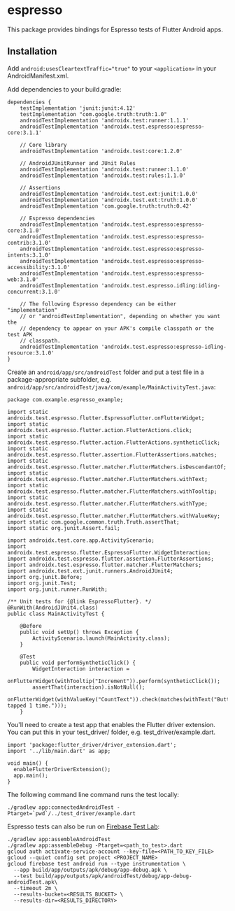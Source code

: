 # espresso

This package provides bindings for Espresso tests of Flutter Android apps.

## Installation

Add ```android:usesCleartextTraffic="true"``` to your ```<application>``` in your AndroidManifest.xml.

Add dependencies to your build.gradle:

```
dependencies {
    testImplementation 'junit:junit:4.12'
    testImplementation "com.google.truth:truth:1.0"
    androidTestImplementation 'androidx.test:runner:1.1.1'
    androidTestImplementation 'androidx.test.espresso:espresso-core:3.1.1'

    // Core library
    androidTestImplementation 'androidx.test:core:1.2.0'

    // AndroidJUnitRunner and JUnit Rules
    androidTestImplementation 'androidx.test:runner:1.1.0'
    androidTestImplementation 'androidx.test:rules:1.1.0'

    // Assertions
    androidTestImplementation 'androidx.test.ext:junit:1.0.0'
    androidTestImplementation 'androidx.test.ext:truth:1.0.0'
    androidTestImplementation 'com.google.truth:truth:0.42'

    // Espresso dependencies
    androidTestImplementation 'androidx.test.espresso:espresso-core:3.1.0'
    androidTestImplementation 'androidx.test.espresso:espresso-contrib:3.1.0'
    androidTestImplementation 'androidx.test.espresso:espresso-intents:3.1.0'
    androidTestImplementation 'androidx.test.espresso:espresso-accessibility:3.1.0'
    androidTestImplementation 'androidx.test.espresso:espresso-web:3.1.0'
    androidTestImplementation 'androidx.test.espresso.idling:idling-concurrent:3.1.0'

    // The following Espresso dependency can be either "implementation"
    // or "androidTestImplementation", depending on whether you want the
    // dependency to appear on your APK's compile classpath or the test APK
    // classpath.
    androidTestImplementation 'androidx.test.espresso:espresso-idling-resource:3.1.0'
}
```

Create an `android/app/src/androidTest` folder and put a test file in a package-appropriate subfolder, e.g. `android/app/src/androidTest/java/com/example/MainActivityTest.java`:

```
package com.example.espresso_example;

import static androidx.test.espresso.flutter.EspressoFlutter.onFlutterWidget;
import static androidx.test.espresso.flutter.action.FlutterActions.click;
import static androidx.test.espresso.flutter.action.FlutterActions.syntheticClick;
import static androidx.test.espresso.flutter.assertion.FlutterAssertions.matches;
import static androidx.test.espresso.flutter.matcher.FlutterMatchers.isDescendantOf;
import static androidx.test.espresso.flutter.matcher.FlutterMatchers.withText;
import static androidx.test.espresso.flutter.matcher.FlutterMatchers.withTooltip;
import static androidx.test.espresso.flutter.matcher.FlutterMatchers.withType;
import static androidx.test.espresso.flutter.matcher.FlutterMatchers.withValueKey;
import static com.google.common.truth.Truth.assertThat;
import static org.junit.Assert.fail;

import androidx.test.core.app.ActivityScenario;
import androidx.test.espresso.flutter.EspressoFlutter.WidgetInteraction;
import androidx.test.espresso.flutter.assertion.FlutterAssertions;
import androidx.test.espresso.flutter.matcher.FlutterMatchers;
import androidx.test.ext.junit.runners.AndroidJUnit4;
import org.junit.Before;
import org.junit.Test;
import org.junit.runner.RunWith;

/** Unit tests for {@link EspressoFlutter}. */
@RunWith(AndroidJUnit4.class)
public class MainActivityTest {

    @Before
    public void setUp() throws Exception {
        ActivityScenario.launch(MainActivity.class);
    }

    @Test
    public void performSyntheticClick() {
        WidgetInteraction interaction =
                onFlutterWidget(withTooltip("Increment")).perform(syntheticClick());
        assertThat(interaction).isNotNull();
        onFlutterWidget(withValueKey("CountText")).check(matches(withText("Button tapped 1 time.")));
    }
 ```

You'll need to create a test app that enables the Flutter driver extension.
You can put this in your test_driver/ folder, e.g. test_driver/example.dart.

```
import 'package:flutter_driver/driver_extension.dart';
import '../lib/main.dart' as app;

void main() {
  enableFlutterDriverExtension();
  app.main();
}
```

The following command line command runs the test locally:

```
./gradlew app:connectedAndroidTest -Ptarget=`pwd`/../test_driver/example.dart
```

Espresso tests can also be run on [Firebase Test Lab](https://firebase.google.com/docs/test-lab):

```
./gradlew app:assembleAndroidTest
./gradlew app:assembleDebug -Ptarget=<path_to_test>.dart
gcloud auth activate-service-account --key-file=<PATH_TO_KEY_FILE>
gcloud --quiet config set project <PROJECT_NAME>
gcloud firebase test android run --type instrumentation \
  --app build/app/outputs/apk/debug/app-debug.apk \
  --test build/app/outputs/apk/androidTest/debug/app-debug-androidTest.apk\
  --timeout 2m \
  --results-bucket=<RESULTS_BUCKET> \
  --results-dir=<RESULTS_DIRECTORY>
```
